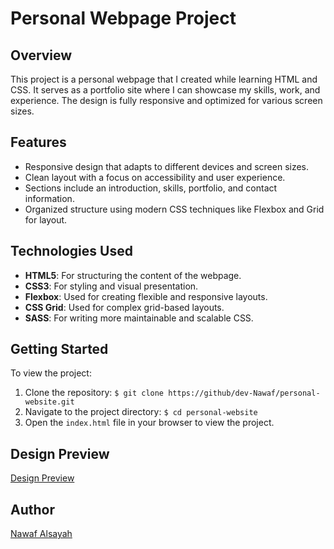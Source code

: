 # Personal Webpage Project

## Overview

This project is a personal webpage that I created while learning HTML and CSS. It serves as a portfolio site where I can showcase my skills, work, and experience. The design is fully responsive and optimized for various screen sizes.

## Features

- Responsive design that adapts to different devices and screen sizes.
- Clean layout with a focus on accessibility and user experience.
- Sections include an introduction, skills, portfolio, and contact information.
- Organized structure using modern CSS techniques like Flexbox and Grid for layout.

## Technologies Used

- **HTML5**: For structuring the content of the webpage.
- **CSS3**: For styling and visual presentation.
- **Flexbox**: Used for creating flexible and responsive layouts.
- **CSS Grid**: Used for complex grid-based layouts.
- **SASS**: For writing more maintainable and scalable CSS.

## Getting Started

To view the project:

1. Clone the repository:
```$ git clone https://github/dev-Nawaf/personal-website.git```
2. Navigate to the project directory:
   `$ cd personal-website`
3. Open the `index.html` file in your browser to view the project.

## Design Preview
[Design Preview](https://github.com/Dev-Nawaf/personal-website/blob/5879f6c532f69d15c8d1dfb294880df0b397c863/design/desktop-review.png?raw=true)
   
## Author
[Nawaf Alsayah](https://github.com/dev-Nawaf)
